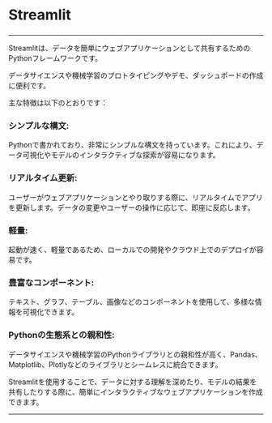 # Streamlit
### 
---

Streamlitは、データを簡単にウェブアプリケーションとして共有するためのPythonフレームワークです。

データサイエンスや機械学習のプロトタイピングやデモ、ダッシュボードの作成に便利です。

主な特徴は以下のとおりです：

### シンプルな構文: 
Pythonで書かれており、非常にシンプルな構文を持っています。これにより、データ可視化やモデルのインタラクティブな探索が容易になります。
### リアルタイム更新: 
ユーザーがウェブアプリケーションとやり取りする際に、リアルタイムでアプリを更新します。データの変更やユーザーの操作に応じて、即座に反応します。
### 軽量: 
起動が速く、軽量であるため、ローカルでの開発やクラウド上でのデプロイが容易です。
### 豊富なコンポーネント: 
テキスト、グラフ、テーブル、画像などのコンポーネントを使用して、多様な情報を可視化できます。
### Pythonの生態系との親和性: 
データサイエンスや機械学習のPythonライブラリとの親和性が高く、Pandas、Matplotlib、Plotlyなどのライブラリとシームレスに統合できます。

Streamlitを使用することで、データに対する理解を深めたり、モデルの結果を共有したりする際に、簡単にインタラクティブなウェブアプリケーションを作成できます。


---
